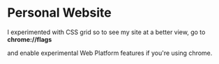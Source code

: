 # Personal Website

I experimented with CSS grid so to see my site at a better view, go to **chrome://flags**

and enable experimental Web Platform features if you're using chrome.
